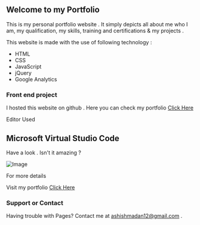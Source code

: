 ## Welcome to my Portfolio

This is my personal portfolio website . It simply depicts all about me who I am, my qualification, my skills, training and certifications & my projects .

This website is made with the use of following technology :
- HTML
- CSS
- JavaScript
- jQuery
- Google Analytics


### Front end project
I hosted this website on github . Here you can check my portfolio [Click Here](https://ashish-madaan.netlify.app/)

Editor Used 
## Microsoft Virtual Studio Code

Have a look . Isn't it amazing ?

![Image](src)


For more details 

Visit my portfolio [Click Here](https://ashish-madaan.netlify.app/)


### Support or Contact

Having trouble with Pages? Contact me at ashishmadan12@gmail.com .


